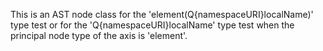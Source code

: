 
This is an AST node class for the 'element(Q{namespaceURI}localName)' type test or for the 'Q{namespaceURI}localName' type test when the principal node type of the axis is 'element'.
